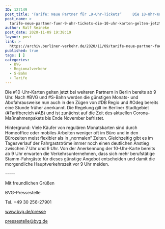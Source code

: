 ```yaml
---
ID: 127149
post_title: 'Tarife: Neue Partner für „9-Uhr-Tickets“     Die 10-Uhr-Karten gelten jetzt bei weiteren Partnern in Berlin bereits ab 9 Uhr. , aus BVG'
post_name: >
  tarife-neue-partner-fuer-9-uhr-tickets-die-10-uhr-karten-gelten-jetzt-bei-weiteren-partnern-in-berlin-bereits-ab-9-uhr-aus-bvg
author: Ralf Reineke
post_date: 2020-11-09 19:38:19
layout: post
link: >
  https://archiv.berliner-verkehr.de/2020/11/09/tarife-neue-partner-fuer-9-uhr-tickets-die-10-uhr-karten-gelten-jetzt-bei-weiteren-partnern-in-berlin-bereits-ab-9-uhr-aus-bvg/
published: true
tags: [ ]
categories:
  - BVG
  - Regionalverkehr
  - S-Bahn
  - Tarife
---
```

<p style="font-weight: 400;">Die #10-Uhr-Karten gelten jetzt bei weiteren Partnern in Berlin bereits ab 9 Uhr. Nach #BVG und #S-Bahn werden die günstigen Monats- und Abofahrausweise nun auch in den Zügen von #DB Regio und #Odeg bereits eine Stunde früher anerkannt. Die Regelung gilt im Berliner Stadtgebiet (#Tarifbereich #AB) und ist zunächst auf die Zeit des aktuellen Corona-Maßnahmenpakets bis Ende November befristet.</p>
<p style="font-weight: 400;">Hintergrund: Viele Käufer von regulären Monatskarten sind durch Homeoffice oder mobiles Arbeiten weniger oft im Büro und in den Bürozeiten meist flexibler als in „normalen“ Zeiten. Gleichzeitig gibt es im Tagesverlauf der Fahrgastströme immer noch einen deutlichen Anstieg zwischen 7 Uhr und 9 Uhr. Von der Anerkennung der 10-Uhr-Karte bereits ab 9 Uhr erwarten die Verkehrsunternehmen, dass sich mehr berufstätige Stamm-Fahrgäste für dieses günstige Angebot entscheiden und damit die morgendliche Hauptverkehrszeit vor 9 Uhr meiden.</p>
<p style="font-weight: 400;">-----</p>
<p style="font-weight: 400;">Mit freundlichen Grüßen</p>
<p style="font-weight: 400;">BVG-Pressestelle</p>
<p style="font-weight: 400;">Tel. +49 30 256-27901</p>
<p style="font-weight: 400;"><a href="http://www.bvg.de/presse" data-saferedirecturl="https://www.google.com/url?q=http://www.bvg.de/presse&amp;source=gmail&amp;ust=1605421121242000&amp;usg=AFQjCNHza3iIVyiOLMFML62w6QfxjGDJHQ">www.bvg.de/presse</a></p>
<p style="font-weight: 400;"><a href="mailto:pressestelle@bvg.de">pressestelle@bvg.de</a></p>